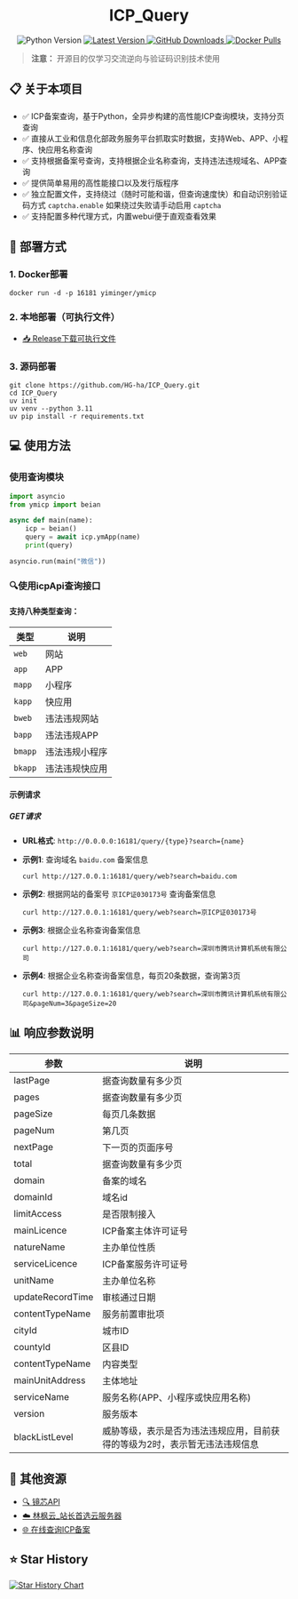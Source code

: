 <p align="center">
  <h1 align="center">ICP_Query</h1>
</p>

<p align="center">
  <img src="https://img.shields.io/badge/python-3.11-blue?style=flat-square" alt="Python Version"/>
  <a href="https://github.com/HG-ha/ICP_Query">
    <img src="https://img.shields.io/github/v/tag/HG-ha/ICP_Query?label=version&style=flat-square&sort=semver" alt="Latest Version"/>
  </a>
  <a href="https://github.com/HG-ha/ICP_Query/releases">
    <img src="https://img.shields.io/github/downloads/HG-ha/ICP_Query/total?style=flat-square" alt="GitHub Downloads"/>
  </a>
  <a href="https://hub.docker.com/repository/docker/yiminger/ymicp">
    <img src="https://img.shields.io/docker/pulls/yiminger/ymicp?logo=docker&style=flat-square" alt="Docker Pulls">
  </a>
</p>

> **注意：** 开源目的仅学习交流逆向与验证码识别技术使用

## 📋 关于本项目

- ✅ ICP备案查询，基于Python，全异步构建的高性能ICP查询模块，支持分页查询
- ✅ 直接从工业和信息化部政务服务平台抓取实时数据，支持Web、APP、小程序、快应用名称查询
- ✅ 支持根据备案号查询，支持根据企业名称查询，支持违法违规域名、APP查询
- ✅ 提供简单易用的高性能接口以及发行版程序
- ✅ 独立配置文件，支持绕过（随时可能和谐，但查询速度快）和自动识别验证码方式 `captcha.enable` 如果绕过失败请手动启用 `captcha`
- ✅ 支持配置多种代理方式，内置webui便于直观查看效果

## 🚀 部署方式

### 1. Docker部署

```shell
docker run -d -p 16181 yiminger/ymicp
```

### 2. 本地部署（可执行文件）

- [📥 Release下载可执行文件](https://github.com/HG-ha/ICP_Query/releases)

### 3. 源码部署

```shell
git clone https://github.com/HG-ha/ICP_Query.git
cd ICP_Query
uv init
uv venv --python 3.11
uv pip install -r requirements.txt
```

## 💻 使用方法

### 使用查询模块

```python
import asyncio
from ymicp import beian

async def main(name):
    icp = beian()
    query = await icp.ymApp(name)
    print(query)

asyncio.run(main("微信"))
```

### 🔍使用icpApi查询接口

#### 支持八种类型查询：

| 类型 | 说明 |
|------|------|
| `web` | 网站 |
| `app` | APP |
| `mapp` | 小程序 |
| `kapp` | 快应用 |
| `bweb` | 违法违规网站 |
| `bapp` | 违法违规APP |
| `bmapp` | 违法违规小程序 |
| `bkapp` | 违法违规快应用 |

#### 示例请求

##### GET请求

- **URL格式**: `http://0.0.0.0:16181/query/{type}?search={name}`
  
- **示例1**: 查询域名 `baidu.com` 备案信息
  ```
  curl http://127.0.0.1:16181/query/web?search=baidu.com
  ```

- **示例2**: 根据网站的备案号 `京ICP证030173号` 查询备案信息
  ```
  curl http://127.0.0.1:16181/query/web?search=京ICP证030173号
  ```

- **示例3**: 根据企业名称查询备案信息
  ```
  curl http://127.0.0.1:16181/query/web?search=深圳市腾讯计算机系统有限公司
  ```

- **示例4**: 根据企业名称查询备案信息，每页20条数据，查询第3页
  ```
  curl http://127.0.0.1:16181/query/web?search=深圳市腾讯计算机系统有限公司&pageNum=3&pageSize=20
  ```

## 📊 响应参数说明

| 参数 | 说明 |
|------|------|
| lastPage | 据查询数量有多少页 |
| pages | 据查询数量有多少页 |
| pageSize | 每页几条数据 |
| pageNum | 第几页 |
| nextPage | 下一页的页面序号 |
| total | 据查询数量有多少页 |
| domain | 备案的域名 |
| domainId | 域名id |
| limitAccess | 是否限制接入 |
| mainLicence | ICP备案主体许可证号 |
| natureName | 主办单位性质 |
| serviceLicence | ICP备案服务许可证号 |
| unitName | 主办单位名称 |
| updateRecordTime | 审核通过日期 |
| contentTypeName | 服务前置审批项 |
| cityId | 城市ID |
| countyId | 区县ID |
| contentTypeName | 内容类型 |
| mainUnitAddress | 主体地址 |
| serviceName | 服务名称(APP、小程序或快应用名称) |
| version | 服务版本 |
| blackListLevel | 威胁等级，表示是否为违法违规应用，目前获得的等级为2时，表示暂无违法违规信息 |

## 🔗 其他资源

- [🔍 镜芯API](https://api2.wer.plus/)
- [☁️ 林枫云_站长首选云服务器](https://www.dkdun.cn/)
- [🌐 在线查询ICP备案](https://icp.show)

## ⭐ Star History

[![Star History Chart](https://api.star-history.com/svg?repos=HG-ha/ICP_Query&type=Date)](https://star-history.com/#HG-ha/ICP_Query&Date)
